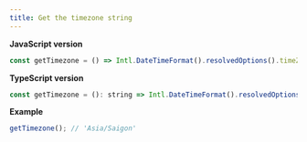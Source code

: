 ```yaml
---
title: Get the timezone string
---
```


**JavaScript version**

```js
const getTimezone = () => Intl.DateTimeFormat().resolvedOptions().timeZone;
```

**TypeScript version**

```js
const getTimezone = (): string => Intl.DateTimeFormat().resolvedOptions().timeZone;
```

**Example**

```js
getTimezone(); // 'Asia/Saigon'
```
